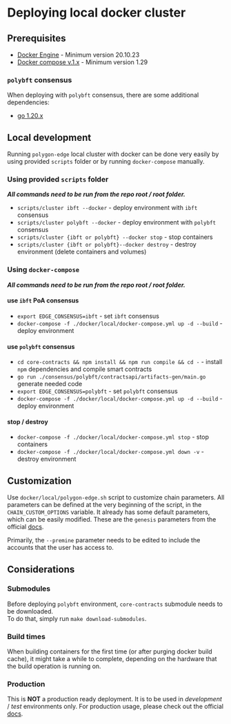 # Deploying local docker cluster

## Prerequisites

* [Docker Engine](https://docs.docker.com/engine/install/) - Minimum version 20.10.23
* [Docker compose v.1.x](https://docs.docker.com/compose/install/) - Minimum version 1.29

### `polybft` consensus

When deploying with `polybft` consensus, there are some additional dependencies:

* [go 1.20.x](https://go.dev/dl/)

## Local development

Running `polygon-edge` local cluster with docker can be done very easily by using provided `scripts` folder
or by running `docker-compose` manually.

### Using provided `scripts` folder

***All commands need to be run from the repo root / root folder.***

* `scripts/cluster ibft --docker` - deploy environment with `ibft` consensus
* `scripts/cluster polybft --docker` - deploy environment with `polybft` consensus
* `scripts/cluster {ibft or polybft} --docker stop` - stop containers
* `scripts/cluster {ibft or polybft}--docker destroy` - destroy environment (delete containers and volumes)

### Using `docker-compose`

***All commands need to be run from the repo root / root folder.***

#### use `ibft` PoA consensus

* `export EDGE_CONSENSUS=ibft` - set `ibft` consensus
* `docker-compose -f ./docker/local/docker-compose.yml up -d --build` - deploy environment

#### use `polybft` consensus

* `cd core-contracts && npm install && npm run compile && cd -` - install `npm` dependencies and compile smart contracts
* `go run ./consensus/polybft/contractsapi/artifacts-gen/main.go` generate needed code
* `export EDGE_CONSENSUS=polybft` - set `polybft` consensus
* `docker-compose -f ./docker/local/docker-compose.yml up -d --build` - deploy environment

#### stop / destroy

* `docker-compose -f ./docker/local/docker-compose.yml stop` - stop containers
* `docker-compose -f ./docker/local/docker-compose.yml down -v` - destroy environment

## Customization

Use `docker/local/polygon-edge.sh` script to customize chain parameters.
All parameters can be defined at the very beginning of the script, in the `CHAIN_CUSTOM_OPTIONS` variable.
It already has some default parameters, which can be easily modified.
These are the `genesis` parameters from the official [docs](https://wiki.polygon.technology/docs/supernets/operate/supernets-param-reference).  

Primarily, the `--premine` parameter needs to be edited to include the accounts that the user has access to.

## Considerations

### Submodules

Before deploying `polybft` environment, `core-contracts` submodule needs to be downloaded.  
To do that, simply run `make download-submodules`.

### Build times

When building containers for the first time (or after purging docker build cache),
it might take a while to complete, depending on the hardware that the build operation is running on.

### Production

This is **NOT** a production ready deployment. It is to be used in *development* / *test* environments only.
For production usage, please check out the official [docs](https://wiki.polygon.technology/docs/edge/overview/).
